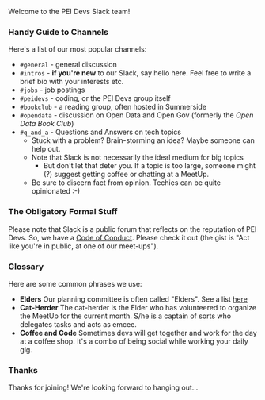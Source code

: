 
Welcome to the PEI Devs Slack team!

### Handy Guide to Channels

Here's a list of our most popular channels:

* `#general` - general discussion 
* `#intros` - **if you're new** to our Slack, say hello here. Feel free to write a brief bio with your interests etc.
* `#jobs` - job postings
* `#peidevs` - coding, or the PEI Devs group itself
* `#bookclub` - a reading group, often hosted in Summerside 
* `#opendata` - discussion on Open Data and Open Gov (formerly the _Open Data Book Club_)
* `#q_and_a` - Questions and Answers on tech topics
    * Stuck with a problem? Brain-storming an idea? Maybe someone can help out.
    * Note that Slack is not necessarily the ideal medium for big topics
        * But don't let that deter you. If a topic is too large, someone might (?) suggest getting coffee or chatting at a MeetUp.
    * Be sure to discern fact from opinion. Techies can be quite opinionated :-)

### The Obligatory Formal Stuff

Please note that Slack is a public forum that reflects on the reputation of PEI Devs. So, we have a [Code of Conduct](http://peidevs.github.io/code/). Please check it out (the gist is "Act like you're in public, at one of our meet-ups").

### Glossary

Here are some common phrases we use:

* **Elders** Our planning committee is often called "Elders". See a list [here](http://peidevs.github.io/about/#elders)
* **Cat-Herder** The cat-herder is the Elder who has volunteered to organize the MeetUp for the current month. S/he is a captain of sorts who delegates tasks and acts as emcee. 
* **Coffee and Code** Sometimes devs will get together and work for the day at a coffee shop. It's a combo of being social while working your daily gig.

### Thanks

Thanks for joining! We're looking forward to hanging out...
